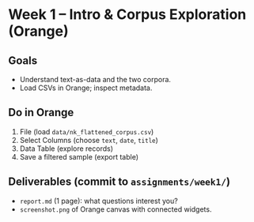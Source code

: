 # Week 1 – Intro & Corpus Exploration (Orange)

## Goals
- Understand text-as-data and the two corpora.
- Load CSVs in Orange; inspect metadata.

## Do in Orange
1. File (load `data/nk_flattened_corpus.csv`)
2. Select Columns (choose `text`, `date`, `title`)
3. Data Table (explore records)
4. Save a filtered sample (export table)

## Deliverables (commit to `assignments/week1/`)
- `report.md` (1 page): what questions interest you?
- `screenshot.png` of Orange canvas with connected widgets.
